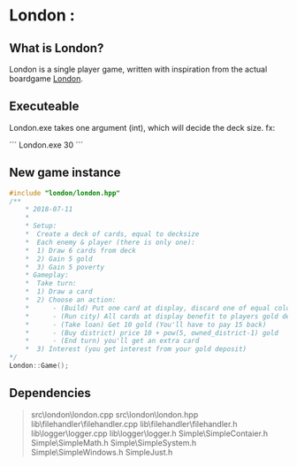# London : 

## What is London?
London is a single player game, written with inspiration from the actual boardgame [London](https://en.wikipedia.org/wiki/London_(board_game)).

## Executeable
London.exe takes one argument (int), which will decide the deck size. fx:

´´´ 
London.exe 30
´´´

## New game instance
```c++
#include "london/london.hpp"
/**
    * 2018-07-11
    *
    * Setup:
    *  Create a deck of cards, equal to decksize
    *  Each enemy & player (there is only one):
    *  1) Draw 6 cards from deck
    *  2) Gain 5 gold
    *  3) Gain 5 poverty
    * Gameplay:
    *  Take turn:
    *  1) Draw a card
    *  2) Choose an action:
    *      - (Build) Put one card at display, discard one of equal color & level
    *      - (Run city) All cards at display benefit to players gold deposit
    *      - (Take loan) Get 10 gold (You'll have to pay 15 back)
    *      - (Buy district) price 10 + pow(5, owned_district-1) gold
    *      - (End turn) you'll get an extra card
    *  3) Interest (you get interest from your gold deposit)
*/
London::Game();
```

## Dependencies
> src\london\london.cpp
> src\london\london.hpp
> lib\filehandler\filehandler.cpp
> lib\filehandler\filehandler.h
> lib\logger\logger.cpp
> lib\logger\logger.h
> Simple\SimpleContaier.h
> Simple\SimpleMath.h
> Simple\SimpleSystem.h
> Simple\SimpleWindows.h
> SimpleJust.h